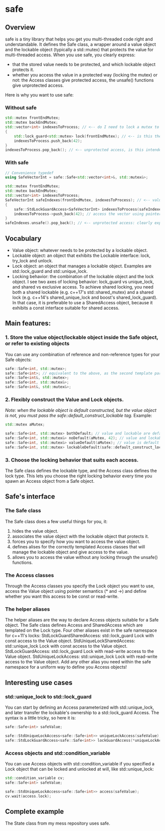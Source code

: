 # safe
## Overview
safe is a tiny library that helps you get you multi-threaded code right and understandable. It defines the Safe class, a wrapper around a value object and the lockable object (typically a std::mutex) that protects the value for multi-threaded access. When you use safe, you clearly express:
* that the stored value needs to be protected, and which lockable object protects it.
* whether you access the value in a protected way (locking the mutex) or not: the Access classes give protected access, the unsafe() functions give unprotected access.

Here is why you want to use safe:
### Without safe
```c++
std::mutex frontEndMutex;
std::mutex backEndMutex;
std::vector<int> indexesToProcess; // <-- do I need to lock a mutex to safely access this variable ?
{
	std::lock_guard<std::mutex> lock(frontEndMutex); // <-- is this the right mutex ?
	indexesToProcess.push_back(42);
}
indexesToProcess.pop_back(); // <-- unprotected access, is this intended ?
```
### With safe
```c++
// Convenience typedef
using SafeVectorInt = safe::Safe<std::vector<int>&, std::mutex&>;

std::mutex frontEndMutex;
std::mutex backEndMutex;
std::vector<int> indexesToProcess;
SafeVectorInt safeIndexes(frontEndMutex, indexesToProcess); // <-- value-mutex association!
{
	safe::StdLockGuardAccess<SafeVectorInt> indexesToProcess(safeIndexes); // <-- right mutex: guaranteed!
	indexesToProcess->push_back(42); // access the vector using pointer semantics: * and ->
}
safeIndexes.unsafe().pop_back(); // <-- unprotected access: clearly expressed!
```

## Vocabulary
* Value object: whatever needs to be protected by a lockable object.
* Lockable object: an object that exhibits the Lockable interface: lock, try_lock and unlock.
* Lock object: an object that manages a lockable object. Examples are std::lock_guard and std::unique_lock.
* Locking behavior: the combination of the lockable object and the lock object. I see two axes of locking behavior: lock_guard vs unique_lock, and shared vs exclusive access. To achieve shared locking, you need both a shared lockable (e.g. c++17's std::shared_mutex) and a shared lock (e.g. c++14's shared_unique_lock and boost's shared_lock_guard). In that case, it is preferable to use a SharedAccess object, because it exhibits a const interface suitable for shared access.

## Main features:
### 1. Store the value object/lockable object inside the Safe object, or refer to existing objects
You can use any combination of reference and non-reference types for your Safe objects:
```c++
safe::Safe<int, std::mutex>;
safe::Safe<int>; // equivalent to the above, as the second template parameter defaults to std::mutex
safe::Safe<int&, std::mutex>;
safe::Safe<int, std::mutex&>;
safe::Safe<int&, std::mutex&>;
```
### 2. Flexibly construct the Value and Lock objects.
*Note: when the lockable object is default constructed, but the value object is not, you must pass the safe::default_construct_lockable tag.* Example:
```c++
std::mutex aMutex;

safe::Safe<int, std::mutex> bothDefault; // value and lockable are default constructed, ok
safe::Safe<int, std::mutex&> noDefault(aMutex, 42); // value and lockable initialized, ok
safe::Safe<int, std::mutex&> valueDefault(aMutex); // value is default constructed, and lockable is initialized, ok
safe::Safe<int, std::mutex> lockableDefault(safe::default_construct_lockable, 42); // value is initialized to 42, and mutex is default constructed: need the safe::default_construct_lockable tag!
```
### 3. Choose the locking behavior that suits each access.
The Safe class defines the lockable type, and the Access class defines the lock type. This lets you choose the right locking behavior every time you spawn an Access object from a Safe object.

## Safe's interface
### The Safe class
The Safe class does a few useful things for you, it:
1. hides the value object.
2. associates the value object with the lockable object that protects it.
3. forces you to specify how you want to access the value object.
3. defines alises for the correctly templated Access classes that will manage the lockable object and give access to the value.
4. allows you to access the value without any locking through the unsafe() functions.
### The Access classes
Through the Access classes you specify the Lock object you want to use, access the Value object using pointer semantics (* and ->) and define whether you want this access to be const or read-write.
### The helper aliases
The helper aliases are the way to declare Access objects suitable for a Safe object. The Safe class defines Access and SharedAccess which are templated on the Lock type. Four other aliases exist in the safe namespace for c++11's locks:
StdLockGuardSharedAccess: std::lock_guard Lock with const access to the Value object.
StdUniqueLockSharedAccess: std::unique_lock Lock with const access to the Value object.
StdLockGuardAccess: std::lock_guard Lock with read-write access to the Value object.
StdUniqueLockAccess: std::unique_lock Lock with read-write access to the Value object.
Add any other alias you need within the safe namespace for a uniform way to define you Access objects!

## Interesting use cases
### std::unique_lock to std::lock_guard
You can start by defining an Access parameterized with std::unique_lock, and later transfer the lockable's ownership to a std::lock_guard Access. The syntax is a little tricky, so here it is:
```c++
safe::Safe<int> safeValue;

safe::StdUniqueLockAccess<safe::Safe<int>> uniqueLockAccess(safeValue);
safe::StdLockGuardAccess<safe::Safe<int>> lockGuardAccess(*uniqueLockAccess, *uniqueLockAccess.lock.release(), std::adopt_lock);
```
### Access objects and std::condition_variable
You can use Access objects with std::condition_variable if you specified a Lock object that can be locked and unlocked at will, like std::unique_lock:
```c++
std::condition_variable cv;
safe::Safe<int> safeValue;

safe::StdUniqueLockAccess<safe::Safe<int>> access(safeValue);
cv.wait(access.lock);
```
## Complete example
The State class from my mess repository uses safe.
